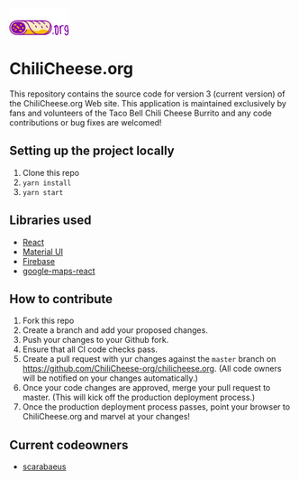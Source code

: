 ![ChiliCheese.org Logo](https://raw.githubusercontent.com/ChiliCheese-org/chilicheese.org/master/public/images/logo-50.png)

# ChiliCheese.org 
This repository contains the source code for version 3 (current version) of the ChiliCheese.org Web site.  This application is maintained exclusively by fans and volunteers of the Taco Bell Chili Cheese Burrito and any code contributions or bug fixes are welcomed!

## Setting up the project locally
1. Clone this repo
2. `yarn install`
3. `yarn start`

## Libraries used
 - [React](https://reactjs.org/)
 - [Material UI](https://material-ui.com/)
 - [Firebase](https://firebase.google.com/)
 - [google-maps-react](https://github.com/fullstackreact/google-maps-react)

## How to contribute

1. Fork this repo
2. Create a branch and add your proposed changes.
3. Push your changes to your Github fork.
4. Ensure that all CI code checks pass.
5. Create a pull request with yur changes against the `master` branch on https://github.com/ChiliCheese-org/chilicheese.org. (All code owners will be notified on your changes automatically.)
6. Once your code changes are approved, merge your pull request to master. (This will kick off the production deployment process.)
7. Once the production deployment process passes, point your browser to ChiliCheese.org and marvel at your changes!

## Current codeowners
- [scarabaeus](https://github.com/scarabaeus)
